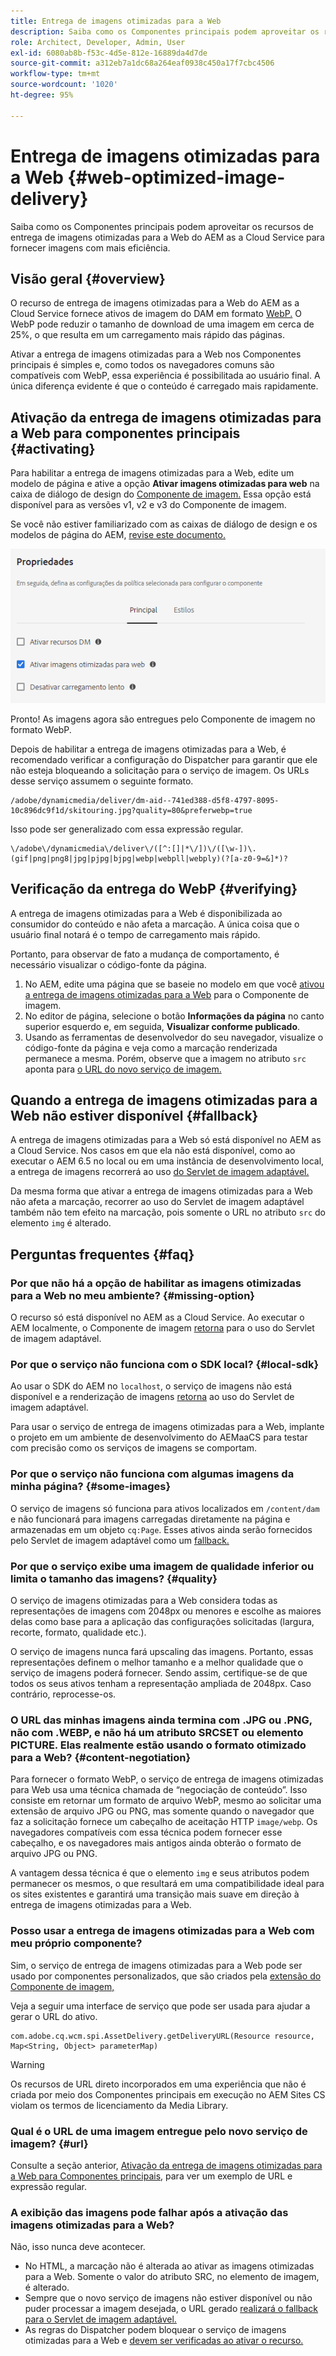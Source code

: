 ```yaml
---
title: Entrega de imagens otimizadas para a Web
description: Saiba como os Componentes principais podem aproveitar os recursos de entrega de imagens otimizadas para a Web do AEM as a Cloud Service para fornecer imagens com mais eficiência.
role: Architect, Developer, Admin, User
exl-id: 6080ab8b-f53c-4d5e-812e-16889da4d7de
source-git-commit: a312eb7a1dc68a264eaf0938c450a17f7cbc4506
workflow-type: tm+mt
source-wordcount: '1020'
ht-degree: 95%

---
```


# Entrega de imagens otimizadas para a Web {#web-optimized-image-delivery}

Saiba como os Componentes principais podem aproveitar os recursos de entrega de imagens otimizadas para a Web do AEM as a Cloud Service para fornecer imagens com mais eficiência.

## Visão geral {#overview}

O recurso de entrega de imagens otimizadas para a Web do AEM as a Cloud Service fornece ativos de imagem do DAM em formato [WebP.](https://developers.google.com/speed/webp) O WebP pode reduzir o tamanho de download de uma imagem em cerca de 25%, o que resulta em um carregamento mais rápido das páginas.

Ativar a entrega de imagens otimizadas para a Web nos Componentes principais é simples e, como todos os navegadores comuns são compatíveis com WebP, essa experiência é possibilitada ao usuário final. A única diferença evidente é que o conteúdo é carregado mais rapidamente.

## Ativação da entrega de imagens otimizadas para a Web para componentes principais {#activating}

Para habilitar a entrega de imagens otimizadas para a Web, edite um modelo de página e ative a opção **Ativar imagens otimizadas para web** na caixa de diálogo de design do [Componente de imagem.](/help/components/image.md#design-dialog) Essa opção está disponível para as versões v1, v2 e v3 do Componente de imagem.

Se você não estiver familiarizado com as caixas de diálogo de design e os modelos de página do AEM, [revise este documento.](/help/get-started/authoring.md#pre-configuring-core-components)

![Habilitar a entrega de imagens otimizadas para a Web na caixa de diálogo de design](/help/assets/web-optimized-image-delivery.png)

Pronto! As imagens agora são entregues pelo Componente de imagem no formato WebP.

Depois de habilitar a entrega de imagens otimizadas para a Web, é recomendado verificar a configuração do Dispatcher para garantir que ele não esteja bloqueando a solicitação para o serviço de imagem. Os URLs desse serviço assumem o seguinte formato.

```text
/adobe/dynamicmedia/deliver/dm-aid--741ed388-d5f8-4797-8095-10c896dc9f1d/skitouring.jpg?quality=80&preferwebp=true
```

Isso pode ser generalizado com essa expressão regular.

```text
\/adobe\/dynamicmedia\/deliver\/([^:[]|*\/])\/([\w-])\.(gif|png|png8|jpg|pjpg|bjpg|webp|webpll|webply)(?[a-z0-9=&]*)?
```

## Verificação da entrega do WebP {#verifying}

A entrega de imagens otimizadas para a Web é disponibilizada ao consumidor do conteúdo e não afeta a marcação. A única coisa que o usuário final notará é o tempo de carregamento mais rápido.

Portanto, para observar de fato a mudança de comportamento, é necessário visualizar o código-fonte da página.

1. No AEM, edite uma página que se baseie no modelo em que você [ativou a entrega de imagens otimizadas para a Web](#activating) para o Componente de imagem.
1. No editor de página, selecione o botão **Informações da página** no canto superior esquerdo e, em seguida, **Visualizar conforme publicado**.
1. Usando as ferramentas de desenvolvedor do seu navegador, visualize o código-fonte da página e veja como a marcação renderizada permanece a mesma. Porém, observe que a imagem no atributo `src` aponta para [o URL do novo serviço de imagem.](#activating)

## Quando a entrega de imagens otimizadas para a Web não estiver disponível {#fallback}

A entrega de imagens otimizadas para a Web só está disponível no AEM as a Cloud Service. Nos casos em que ela não está disponível, como ao executar o AEM 6.5 no local ou em uma instância de desenvolvimento local, a entrega de imagens recorrerá ao uso [do Servlet de imagem adaptável.](/help/developing/adaptive-image-servlet.md)

Da mesma forma que ativar a entrega de imagens otimizadas para a Web não afeta a marcação, recorrer ao uso do Servlet de imagem adaptável também não tem efeito na marcação, pois somente o URL no atributo `src` do elemento `img` é alterado.

## Perguntas frequentes {#faq}

### Por que não há a opção de habilitar as imagens otimizadas para a Web no meu ambiente? {#missing-option}

O recurso só está disponível no AEM as a Cloud Service. Ao executar o AEM localmente, o Componente de imagem [retorna](#fallback) para o uso do Servlet de imagem adaptável.

### Por que o serviço não funciona com o SDK local? {#local-sdk}

Ao usar o SDK do AEM no `localhost`, o serviço de imagens não está disponível e a renderização de imagens [retorna](#fallback) ao uso do Servlet de imagem adaptável.

Para usar o serviço de entrega de imagens otimizadas para a Web, implante o projeto em um ambiente de desenvolvimento do AEMaaCS para testar com precisão como os serviços de imagens se comportam.

### Por que o serviço não funciona com algumas imagens da minha página? {#some-images}

O serviço de imagens só funciona para ativos localizados em `/content/dam` e não funcionará para imagens carregadas diretamente na página e armazenadas em um objeto `cq:Page`. Esses ativos ainda serão fornecidos pelo Servlet de imagem adaptável como um [fallback.](#fallback)

### Por que o serviço exibe uma imagem de qualidade inferior ou limita o tamanho das imagens? {#quality}

O serviço de imagens otimizadas para a Web considera todas as representações de imagens com 2048px ou menores e escolhe as maiores delas como base para a aplicação das configurações solicitadas (largura, recorte, formato, qualidade etc.).

O serviço de imagens nunca fará upscaling das imagens. Portanto, essas representações definem o melhor tamanho e a melhor qualidade que o serviço de imagens poderá fornecer. Sendo assim, certifique-se de que todos os seus ativos tenham a representação ampliada de 2048px. Caso contrário, reprocesse-os.

### O URL das minhas imagens ainda termina com .JPG ou .PNG, não com .WEBP, e não há um atributo SRCSET ou elemento PICTURE. Elas realmente estão usando o formato otimizado para a Web? {#content-negotiation}

Para fornecer o formato WebP, o serviço de entrega de imagens otimizadas para Web usa uma técnica chamada de “negociação de conteúdo”. Isso consiste em retornar um formato de arquivo WebP, mesmo ao solicitar uma extensão de arquivo JPG ou PNG, mas somente quando o navegador que faz a solicitação fornece um cabeçalho de aceitação HTTP `image/webp`. Os navegadores compatíveis com essa técnica podem fornecer esse cabeçalho, e os navegadores mais antigos ainda obterão o formato de arquivo JPG ou PNG.

A vantagem dessa técnica é que o elemento `img` e seus atributos podem permanecer os mesmos, o que resultará em uma compatibilidade ideal para os sites existentes e garantirá uma transição mais suave em direção à entrega de imagens otimizadas para a Web.

### Posso usar a entrega de imagens otimizadas para a Web com meu próprio componente?

Sim, o serviço de entrega de imagens otimizadas para a Web pode ser usado por componentes personalizados, que são criados pela [extensão do Componente de imagem,](/help/developing/customizing.md)

Veja a seguir uma interface de serviço que pode ser usada para ajudar a gerar o URL do ativo.

```
com.adobe.cq.wcm.spi.AssetDelivery.getDeliveryURL(Resource resource, Map<String, Object> parameterMap)
```

>[!WARNING]
>
>Os recursos de URL direto incorporados em uma experiência que não é criada por meio dos Componentes principais em execução no AEM Sites CS violam os termos de licenciamento da Media Library.

### Qual é o URL de uma imagem entregue pelo novo serviço de imagem? {#url}

Consulte a seção anterior, [Ativação da entrega de imagens otimizadas para a Web para Componentes principais](#activating), para ver um exemplo de URL e expressão regular.

### A exibição das imagens pode falhar após a ativação das imagens otimizadas para a Web?

Não, isso nunca deve acontecer.

* No HTML, a marcação não é alterada ao ativar as imagens otimizadas para a Web. Somente o valor do atributo SRC, no elemento de imagem, é alterado.
* Sempre que o novo serviço de imagens não estiver disponível ou não puder processar a imagem desejada, o URL gerado [realizará o fallback para o Servlet de imagem adaptável.](#fallback)
* As regras do Dispatcher podem bloquear o serviço de imagens otimizadas para a Web e [devem ser verificadas ao ativar o recurso.](#activating)
